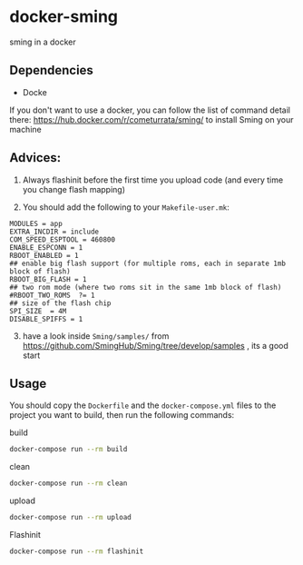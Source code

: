 # docker-sming
sming in a docker

## Dependencies
  - Docke
  
  If you don't want to use a docker, you can follow the list of command detail there: https://hub.docker.com/r/cometurrata/sming/
  to install Sming on your machine

## Advices:

1) Always flashinit before the first time you upload code (and every time you change flash mapping)

2) You should add the following to your `Makefile-user.mk`:
```
MODULES = app
EXTRA_INCDIR = include
COM_SPEED_ESPTOOL = 460800 
ENABLE_ESPCONN = 1
RBOOT_ENABLED = 1
## enable big flash support (for multiple roms, each in separate 1mb block of flash)
RBOOT_BIG_FLASH = 1
## two rom mode (where two roms sit in the same 1mb block of flash)
#RBOOT_TWO_ROMS  ?= 1
## size of the flash chip
SPI_SIZE  = 4M
DISABLE_SPIFFS = 1
```

3) have a look inside `Sming/samples/` from https://github.com/SmingHub/Sming/tree/develop/samples , its a good start

## Usage

You should copy the `Dockerfile` and the `docker-compose.yml` files to the project you want to build, then run the following commands:

build
```bash
docker-compose run --rm build
```

clean
```bash
docker-compose run --rm clean
```

upload
```bash
docker-compose run --rm upload
```

Flashinit
```bash
docker-compose run --rm flashinit
```
